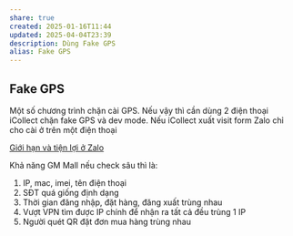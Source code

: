 ```yaml
---
share: true
created: 2025-01-16T11:44
updated: 2025-04-04T23:39
description: Dùng Fake GPS
alias: Fake GPS
---
```

## Fake GPS
Một số chương trình chặn cài GPS. Nếu vậy thì cần dùng 2 điện thoại
iCollect chặn fake GPS và dev mode. Nếu 
iCollect xuất visit form
Zalo chỉ cho cài ở trên một điện thoại

[Giới hạn và tiện lợi ở Zalo](../../../%F0%9F%93%9CT%C3%A0i%20nguy%C3%AAn/T%C3%A0i%20nguy%C3%AAn%20ch%E1%BA%A1y%20%E1%BA%A3o/Gi%E1%BB%9Bi%20h%E1%BA%A1n%20v%C3%A0%20ti%E1%BB%87n%20l%E1%BB%A3i%20%E1%BB%9F%20Zalo.md)

Khả năng GM Mall nếu check sâu thì là:
1. IP, mac, imei, tên điện thoại
2. SĐT quá giống định dạng
3. Thời gian đăng nhập, đặt hàng, đăng xuất trùng nhau
4. Vượt VPN tìm được IP chính để nhận ra tất cả đều trùng 1 IP
5. Người quét QR đặt đơn mua hàng trùng nhau